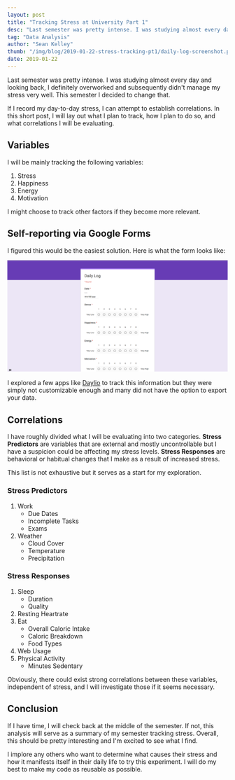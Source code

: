 ```yaml
---
layout: post
title: "Tracking Stress at University Part 1"
desc: "Last semester was pretty intense. I was studying almost every day and looking back, I definitely overworked and subsequently didn't manage my stress very well. This semester I decided to change that."
tag: "Data Analysis"
author: "Sean Kelley"
thumb: "/img/blog/2019-01-22-stress-tracking-pt1/daily-log-screenshot.png"
date: 2019-01-22
---
```


Last semester was pretty intense. I was studying almost every day and looking back, I definitely overworked and subsequently didn't manage my stress very well. This semester I decided to change that.

If I record my day-to-day stress, I can attempt to establish correlations. In this short post, I will lay out what I plan to track, how I plan to do so, and what correlations I will be evaluating.

## Variables

I will be mainly tracking the following variables:

1. Stress
2. Happiness
3. Energy
4. Motivation

I might choose to track other factors if they become more relevant.

## Self-reporting via Google Forms

I figured this would be the easiest solution. Here is what the form looks like:

![](/img/blog/2019-01-22-stress-tracking-pt1/daily-log-screenshot.png)

I explored a few apps like [Daylio](https://daylio.webflow.io/) to track this information but they were simply not customizable enough and many did not have the option to export your data.

## Correlations

I have roughly divided what I will be evaluating into two categories. **Stress Predictors** are variables that are external and mostly uncontrollable but I have a suspicion could be affecting my stress levels. **Stress Responses** are behavioral or habitual changes that I make as a result of increased stress.

This list is not exhaustive but it serves as a start for my exploration.

### Stress Predictors

1. Work
    - Due Dates
    - Incomplete Tasks
    - Exams
2. Weather
    - Cloud Cover
    - Temperature
    - Precipitation

### Stress Responses

1. Sleep
    - Duration
    - Quality
2. Resting Heartrate
3. Eat
    - Overall Caloric Intake
    - Caloric Breakdown
    - Food Types
4. Web Usage
5. Physical Activity
    - Minutes Sedentary

Obviously, there could exist strong correlations between these variables, independent of stress, and I will investigate those if it seems necessary.

## Conclusion

If I have time, I will check back at the middle of the semester. If not, this analysis will serve as a summary of my semester tracking stress. Overall, this should be pretty interesting and I'm excited to see what I find.

I implore any others who want to determine what causes their stress and how it manifests itself in their daily life to try this experiment. I will do my best to make my code as reusable as possible.